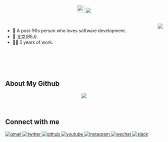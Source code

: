 <!-- [![github-profile](./assets/hello-pal.svg)](https://www.calligrapher.ai/) -->
<!-- <br/> -->
<p align="center">
  <img src="https://media.giphy.com/media/hvRJCLFzcasrR4ia7z/giphy.gif" width="25px">
  <img src="https://profile-counter.glitch.me/majorconcern/count.svg" />
</p>

<br/>

<div>
  <div>
    <img align="right" src="https://github-readme-stats.vercel.app/api/top-langs/?username=majorconcern&layout=compact&theme=radical"/>
  </div>
</div>

- 🐑  A post-90s person who loves software development.
- 📍  北京(BEJ).
- 👩‍💻  5 years of work.

<br/>
<br/>
<br/>
<br/>

## About My Github
<div align="center">
  <img src="https://github-profile-trophy.vercel.app/?username=sun0225SUN&theme=gruvbox&row=1&column=7&no-frame=true&no-bg=true"/>
</div>

<!-- <div align="left">
<img height='180' src="https://github-readme-stats.vercel.app/api?username=younger-1&theme=calm&show_icons=true" align="center" />
<img height='180' src="https://github-readme-stats.vercel.app/api/top-langs/?username=majorconcern&hide=html,css,Jupyter+Notebook,ruby,javascript&theme=calm&langs_count=6" align="center" />
</div> -->

<br/>
<br/>

## Connect with me
<div align="left">
<a href="mailto:jinren.lang@gmail.com" target="_blank">
<img src=https://img.shields.io/badge/Gmail-D14836?style=for-the-badge&logo=twitter&logoColor=white alt=gmail style="margin-bottom: 5px;" />
</a>
<a href="https://twitter.com/majorconcernn" target="_blank">
<img src=https://img.shields.io/badge/twitter-%2300acee.svg?&style=for-the-badge&logo=twitter&logoColor=white alt=twitter style="margin-bottom: 5px;" />
</a>
<a href="https://github.com/majorconcern" target="_blank">
<img src=https://img.shields.io/badge/github-%2324292e.svg?&style=for-the-badge&logo=github&logoColor=white alt=github style="margin-bottom: 5px;" />
</a>
<a href="javascript:void(0)" target="_blank">
<img src=https://img.shields.io/badge/YouTube-FF0000?style=for-the-badge&logo=youTube&logoColor=white alt=youtube style="margin-bottom: 5px;" />
</a>
<a href="javascript:void(0)" target="_blank">
<img src=https://img.shields.io/badge/Instagram-E4405F?style=for-the-badge&logo=instagram&logoColor=white alt=instagram style="margin-bottom: 5px;" />
</a>
<a href="javascript:void(0)" target="_blank">
<img src=https://img.shields.io/badge/WeChat-07C160?style=for-the-badge&logo=wechat&logoColor=white alt=wechat style="margin-bottom: 5px;" />
</a>
<a href="javascript:void(0)" target="_blank">
<img src=https://img.shields.io/badge/Slack-4A154B?style=for-the-badge&logo=slack&logoColor=white alt=slack style="margin-bottom: 5px;" />
</a>
</div>

<br/>
<br/>